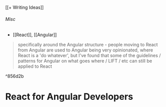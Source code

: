 [[+ Writing Ideas]]

###### Misc
- [[React]], [[Angular]]

> specifically around the Angular structure - people moving to React from Angular are used to Angular being very opinionated, where React is a 'do whatever', but I've found that some of the guidelines / patterns for Angular on what goes where / LIFT / etc can still be applied to React 

^856d2b

# React for Angular Developers